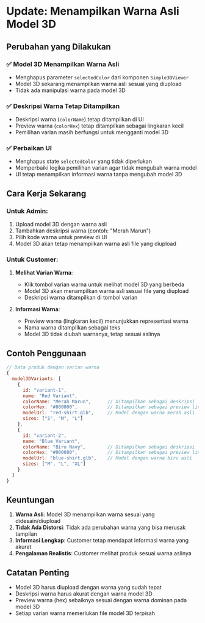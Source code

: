 # Update: Menampilkan Warna Asli Model 3D

## Perubahan yang Dilakukan

### ✅ **Model 3D Menampilkan Warna Asli**
- Menghapus parameter `selectedColor` dari komponen `Simple3DViewer`
- Model 3D sekarang menampilkan warna asli sesuai yang diupload
- Tidak ada manipulasi warna pada model 3D

### ✅ **Deskripsi Warna Tetap Ditampilkan**
- Deskripsi warna (`colorName`) tetap ditampilkan di UI
- Preview warna (`colorHex`) tetap ditampilkan sebagai lingkaran kecil
- Pemilihan varian masih berfungsi untuk mengganti model 3D

### ✅ **Perbaikan UI**
- Menghapus state `selectedColor` yang tidak diperlukan
- Memperbaiki logika pemilihan varian agar tidak mengubah warna model
- UI tetap menampilkan informasi warna tanpa mengubah model 3D

## Cara Kerja Sekarang

### **Untuk Admin:**
1. Upload model 3D dengan warna asli
2. Tambahkan deskripsi warna (contoh: "Merah Marun")
3. Pilih kode warna untuk preview di UI
4. Model 3D akan tetap menampilkan warna asli file yang diupload

### **Untuk Customer:**
1. **Melihat Varian Warna**: 
   - Klik tombol varian warna untuk melihat model 3D yang berbeda
   - Model 3D akan menampilkan warna asli sesuai file yang diupload
   - Deskripsi warna ditampilkan di tombol varian

2. **Informasi Warna**:
   - Preview warna (lingkaran kecil) menunjukkan representasi warna
   - Nama warna ditampilkan sebagai teks
   - Model 3D tidak diubah warnanya, tetap sesuai aslinya

## Contoh Penggunaan

```javascript
// Data produk dengan varian warna
{
  model3DVariants: [
    {
      id: "variant-1",
      name: "Red Variant",
      colorName: "Merah Marun",      // Ditampilkan sebagai deskripsi
      colorHex: "#800000",           // Ditampilkan sebagai preview lingkaran
      modelUrl: "red-shirt.glb",     // Model dengan warna merah asli
      sizes: ["S", "M", "L"]
    },
    {
      id: "variant-2", 
      name: "Blue Variant",
      colorName: "Biru Navy",        // Ditampilkan sebagai deskripsi
      colorHex: "#000080",           // Ditampilkan sebagai preview lingkaran
      modelUrl: "blue-shirt.glb",    // Model dengan warna biru asli
      sizes: ["M", "L", "XL"]
    }
  ]
}
```

## Keuntungan

1. **Warna Asli**: Model 3D menampilkan warna sesuai yang didesain/diupload
2. **Tidak Ada Distorsi**: Tidak ada perubahan warna yang bisa merusak tampilan
3. **Informasi Lengkap**: Customer tetap mendapat informasi warna yang akurat
4. **Pengalaman Realistis**: Customer melihat produk sesuai warna aslinya

## Catatan Penting

- Model 3D harus diupload dengan warna yang sudah tepat
- Deskripsi warna harus akurat dengan warna model 3D
- Preview warna (hex) sebaiknya sesuai dengan warna dominan pada model 3D
- Setiap varian warna memerlukan file model 3D terpisah
